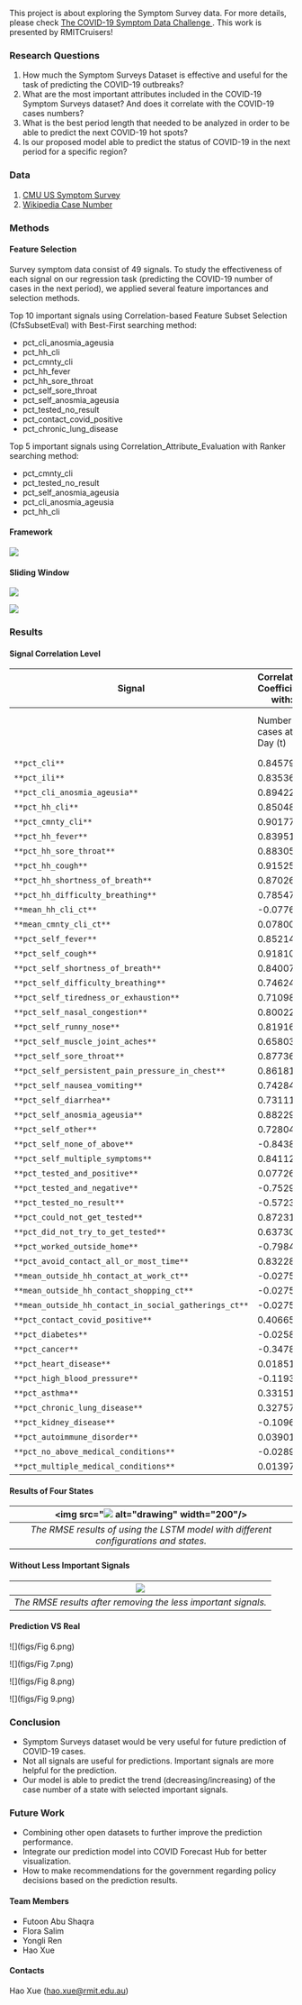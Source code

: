 This project is about exploring the Symptom Survey data. For more details, please check [The COVID-19 Symptom Data Challenge
](https://www.symptomchallenge.org/challenge). This work is presented by RMITCruisers!



### Research Questions

1. How much the Symptom Surveys Dataset is effective and useful for the task of predicting the COVID-19 outbreaks?
2. What are the most important attributes included in the COVID-19 Symptom Surveys dataset? And does it correlate with the COVID-19 cases numbers?
3. What is the best period length that needed to be analyzed in order to be able to predict the next COVID-19 hot spots?
4. Is our proposed model able to predict the status of COVID-19 in the next period for a specific region?


### Data

1. [CMU US Symptom Survey](https://cmu.app.box.com/s/ymnmu3i125go4aue0qxosi3rbcae20bj)
2. [Wikipedia Case Number](https://en.wikipedia.org/wiki/Template:COVID-19_pandemic_data/United_States_medical_cases)


### Methods

#### Feature Selection

Survey symptom data consist of 49 signals. To study the effectiveness of each signal on our regression task (predicting the COVID-19 number of cases in the next period), we applied several feature importances and selection methods.

Top 10 important signals using Correlation-based Feature Subset Selection (CfsSubsetEval) with Best-First searching method:

-  pct_cli_anosmia_ageusia
- pct_hh_cli
- pct_cmnty_cli
- pct_hh_fever
- pct_hh_sore_throat
- pct_self_sore_throat
- pct_self_anosmia_ageusia  	
- pct_tested_no_result
-  pct_contact_covid_positive
-  pct_chronic_lung_disease

Top 5 important signals using Correlation_Attribute_Evaluation with Ranker searching method:

- pct_cmnty_cli 
- pct_tested_no_result 
- pct_self_anosmia_ageusia 
- pct_cli_anosmia_ageusia
- pct_hh_cli 


#### Framework

![](figs/framework.png)

#### Sliding Window

![](figs/sliding_7.png)

![](figs/sliding_14.png)

### Results

#### Signal Correlation Level

| Signal                                                | **Correlation Coefficient with:** |                                |                                 | **Correlation Level** |
| ----------------------------------------------------- | --------------------------------- | ------------------------------ | ------------------------------- | --------------------- |
|                                                       | Number   of cases at Day (t)      | Number   of cases at Day (t+7) | Number   of cases at Day (t+14) |                       |
| `**pct_cli**`                                         | 0.845794                          | 0.839775                       | 0.778659                        | High                  |
| `**pct_ili**`                                         | 0.835365                          | 0.843734                       | 0.770253                        | High                  |
| `**pct_cli_anosmia_ageusia**`                         | 0.894225                          | 0.874242                       | 0.835944                        | High                  |
| `**pct_hh_cli**`                                      | 0.850482                          | 0.866007                       | 0.849477                        | High                  |
| `**pct_cmnty_cli**`                                   | 0.90177                           | 0.858973                       | 0.81876                         | High                  |
| `**pct_hh_fever**`                                    | 0.83951                           | 0.853687                       | 0.85638                         | High                  |
| `**pct_hh_sore_throat**`                              | 0.883051                          | 0.877679                       | 0.775481                        | High                  |
| `**pct_hh_cough**`                                    | 0.915259                          | 0.881138                       | 0.849374                        | High                  |
| `**pct_hh_shortness_of_breath**`                      | 0.870266                          | 0.823401                       | 0.819656                        | High                  |
| `**pct_hh_difficulty_breathing**`                     | 0.785473                          | 0.764737                       | 0.826895                        | Medium                |
| `**mean_hh_cli_ct**`                                  | -0.07766                          | -0.07864                       | -0.07895                        | Low                   |
| `**mean_cmnty_cli_ct**`                               | 0.078007                          | 0.042624                       | 0.067344                        | Low                   |
| `**pct_self_fever**`                                  | 0.852142                          | 0.850236                       | 0.85978                         | High                  |
| `**pct_self_cough**`                                  | 0.918108                          | 0.887696                       | 0.854417                        | High                  |
| `**pct_self_shortness_of_breath**`                    | 0.840073                          | 0.794574                       | 0.775854                        | Medium                |
| `**pct_self_difficulty_breathing**`                   | 0.746246                          | 0.69635                        | 0.70717                         | Medium                |
| `**pct_self_tiredness_or_exhaustion**`                | 0.710986                          | 0.652613                       | 0.548318                        | Medium                |
| `**pct_self_nasal_congestion**`                       | 0.800225                          | 0.737115                       | 0.64246                         | Medium                |
| `**pct_self_runny_nose**`                             | 0.819162                          | 0.776758                       | 0.713303                        | Medium                |
| `**pct_self_muscle_joint_aches**`                     | 0.658033                          | 0.613735                       | 0.570806                        | Medium                |
| `**pct_self_sore_throat**`                            | 0.877361                          | 0.855911                       | 0.747666                        | High                  |
| `**pct_self_persistent_pain_pressure_in_chest**`      | 0.861816                          | 0.842485                       | 0.774653                        | High                  |
| `**pct_self_nausea_vomiting**`                        | 0.742849                          | 0.7084                         | 0.698316                        | Medium                |
| `**pct_self_diarrhea**`                               | 0.731119                          | 0.693315                       | 0.665093                        | Medium                |
| `**pct_self_anosmia_ageusia**`                        | 0.882297                          | 0.857097                       | 0.818654                        | High                  |
| `**pct_self_other**`                                  | 0.728041                          | 0.663625                       | 0.649116                        | Medium                |
| `**pct_self_none_of_above**`                          | -0.84388                          | -0.79618                       | -0.72666                        | Medium                |
| `**pct_self_multiple_symptoms**`                      | 0.841124                          | 0.792329                       | 0.729804                        | Medium                |
| `**pct_tested_and_positive**`                         | 0.077262                          | 0.073716                       | -0.00828                        | Low                   |
| `**pct_tested_and_negative**`                         | -0.75293                          | -0.72132                       | -0.68504                        | Medium                |
| `**pct_tested_no_result**`                            | -0.5723                           | -0.51073                       | -0.54853                        | Medium                |
| `**pct_could_not_get_tested**`                        | 0.872317                          | 0.847069                       | 0.849789                        | High                  |
| `**pct_did_not_try_to_get_tested**`                   | 0.637301                          | 0.594901                       | 0.557595                        | Medium                |
| `**pct_worked_outside_home**`                         | -0.7984                           | -0.77978                       | -0.81                           | Medium                |
| `**pct_avoid_contact_all_or_most_time**`              | 0.832288                          | 0.79818                        | 0.767904                        | Medium                |
| `**mean_outside_hh_contact_at_work_ct**`              | -0.02752                          | -0.04589                       | -0.04883                        | Low                   |
| `**mean_outside_hh_contact_shopping_ct**`             | -0.02752                          | -0.04589                       | -0.04883                        | Low                   |
| `**mean_outside_hh_contact_in_social_gatherings_ct**` | -0.02752                          | -0.04589                       | -0.04883                        | Low                   |
| `**pct_contact_covid_positive**`                      | 0.406657                          | 0.312647                       | 0.279885                        | Low                   |
| `**pct_diabetes**`                                    | -0.02583                          | -0.00792                       | 0.135396                        | Low                   |
| `**pct_cancer**`                                      | -0.34784                          | -0.31023                       | -0.19781                        | Low                   |
| `**pct_heart_disease**`                               | 0.018515                          | 0.024036                       | 0.273324                        | Low                   |
| `**pct_high_blood_pressure**`                         | -0.11938                          | -0.12891                       | 0.066745                        | Low                   |
| `**pct_asthma**`                                      | 0.331519                          | 0.237131                       | 0.183508                        | Low                   |
| `**pct_chronic_lung_disease**`                        | 0.327577                          | 0.309082                       | 0.362006                        | Low                   |
| `**pct_kidney_disease**`                              | -0.10964                          | -0.08656                       | 0.004669                        | Low                   |
| `**pct_autoimmune_disorder**`                         | 0.03901                           | -0.0048                        | -0.10529                        | Low                   |
| `**pct_no_above_medical_conditions**`                 | -0.02898                          | 0.036896                       | -0.11839                        | Low                   |
| `**pct_multiple_medical_conditions**`                 | 0.013971                          | 0.010143                       | 0.21526                         | Low                   |

#### Results of Four States

|<img src="![](figs/rmse_results.png) alt="drawing" width="200"/>|
|:--:|
| *The RMSE results of using the LSTM model with different configurations and states.* |

#### Without Less Important Signals

|![](figs/remove_less.png)|
|:--:|
| *The RMSE results after removing the less important signals.* |

#### Prediction VS Real

![](figs/Fig 6.png)

![](figs/Fig 7.png)

![](figs/Fig 8.png)

![](figs/Fig 9.png)

### Conclusion

- Symptom Surveys dataset would be very useful for future prediction of COVID-19 cases.
- Not all signals are useful for predictions. Important signals are more helpful for the prediction.
- Our model is able to predict the trend (decreasing/increasing) of the case number of a state with selected important signals.


### Future Work
- Combining other open datasets to further improve the prediction performance.
- Integrate our prediction model into COVID Forecast Hub for better visualization.
- How to make recommendations for the government regarding policy decisions based on the prediction results.



#### Team Members
- Futoon Abu Shaqra 
- Flora Salim
- Yongli Ren
- Hao Xue


#### Contacts

Hao Xue (hao.xue@rmit.edu.au)


